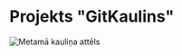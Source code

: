# Projekts "GitKaulins"

![Metamā kauliņa attēls](https://gilkalai.wordpress.com/wp-content/uploads/2017/09/dice.png)
